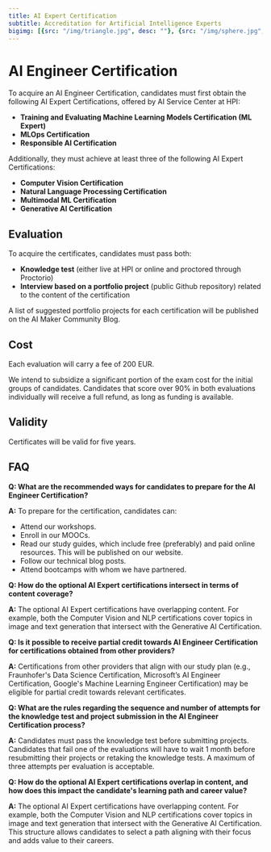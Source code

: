 ```yaml
---
title: AI Expert Certification
subtitle: Accreditation for Artificial Intelligence Experts
bigimg: [{src: "/img/triangle.jpg", desc: ""}, {src: "/img/sphere.jpg", desc: ""}, {src: "/img/hexagon.jpg", desc: ""}]
---
```


# AI Engineer Certification

To acquire an AI Engineer Certification, candidates must first obtain the following AI Expert Certifications, offered by AI Service Center at HPI:

- **Training and Evaluating Machine Learning Models Certification (ML Expert)**
- **MLOps Certification**
- **Responsible AI Certification**

Additionally, they must achieve at least three of the following AI Expert Certifications:

- **Computer Vision Certification**
- **Natural Language Processing Certification**
- **Multimodal ML Certification**
- **Generative AI Certification**


## Evaluation

To acquire the certificates, candidates must pass both:

- **Knowledge test** (either live at HPI or online and proctored through Proctorio)
- **Interview based on a portfolio project** (public Github repository) related to the content of the certification

A list of suggested portfolio projects for each certification will be published on the AI Maker Community Blog.


## Cost

Each evaluation will carry a fee of 200 EUR. 

We intend to subsidize a significant portion of the exam cost for the initial groups of candidates. Candidates that score over 90% in both evaluations individually will receive a full refund, as long as funding is available.

## Validity

Certificates will be valid for five years.


## FAQ

**Q: What are the recommended ways for candidates to prepare for the AI Engineer Certification?**

**A:** To prepare for the certification, candidates can:
- Attend our workshops.
- Enroll in our MOOCs.
- Read our study guides, which include free (preferably) and paid online resources. This will be published on our website.
- Follow our technical blog posts.
- Attend bootcamps with whom we have partnered.

**Q: How do the optional AI Expert certifications intersect in terms of content coverage?** 

**A:** The optional AI Expert certifications have overlapping content. For example, both the Computer Vision and NLP certifications cover topics in image and text generation that intersect with the Generative AI Certification.

**Q: Is it possible to receive partial credit towards AI Engineer Certification for certifications obtained from other providers?**

**A:** Certifications from other providers that align with our study plan (e.g., Fraunhofer's Data Science Certification, Microsoft’s AI Engineer Certification, Google's Machine Learning Engineer Certification) may be eligible for partial credit towards relevant certificates.

**Q: What are the rules regarding the sequence and number of attempts for the knowledge test and project submission in the AI Engineer Certification process?**

**A:** Candidates must pass the knowledge test before submitting projects. Candidates that fail one of the evaluations will have to wait 1 month before resubmitting their projects or retaking the knowledge tests. A maximum of three attempts per evaluation is acceptable.

**Q: How do the optional AI Expert certifications overlap in content, and how does this impact the candidate's learning path and career value?**

**A:** The optional AI Expert certifications have overlapping content. For example, both the Computer Vision and NLP certifications cover topics in image and text generation that intersect with the Generative AI Certification. This structure allows candidates to select a path aligning with their focus and adds value to their careers.

